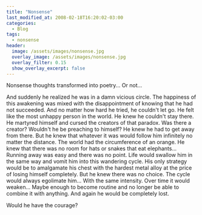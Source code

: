 ```yaml
---
title: "Nonsense"
last_modified_at: 2008-02-18T16:20:02-03:00
categories:
  - Blog
tags:
  - nonsense
header:
  image: /assets/images/nonsense.jpg
  overlay_image: /assets/images/nonsense.jpg
  overlay_filter: 0.15
  show_overlay_excerpt: false
---
```


Nonsense thoughts transformed into poetry... Or not...

And suddenly he realized he was in a damn vicious circle. The happiness of this awakening was mixed with the disappointment of knowing that he had not succeeded. And no matter how hard he tried, he couldn't let go. He felt like the most unhappy person in the world. He knew he couldn't stay there. He martyred himself and cursed the creators of that paradox. Was there a creator? Wouldn't he be preaching to himself? He knew he had to get away from there. But he knew that whatever it was would follow him infinitely no matter the distance. The world had the circumference of an orange. He knew that there was no room for hats or snakes that eat elephants... Running away was easy and there was no point. Life would swallow him in the same way and vomit him into this wandering cycle. His only strategy would be to amalgamate his chest with the hardest metal alloy at the price of losing himself completely. But he knew there was no choice. The cycle would always egolimate him… With the same intensity. Over time it would weaken... Maybe enough to become routine and no longer be able to combine it with anything. And again he would be completely lost.

Would he have the courage?